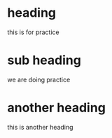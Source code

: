 # heading
this is for practice

# sub heading
we are doing practice

# another heading
this is another heading
